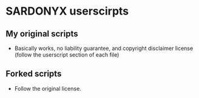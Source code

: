 # SARDONYX userscirpts

## My original scripts

- Basically works, no liability guarantee, and copyright disclaimer license (follow the userscript section of each file)

## Forked scripts

- Follow the original license.
